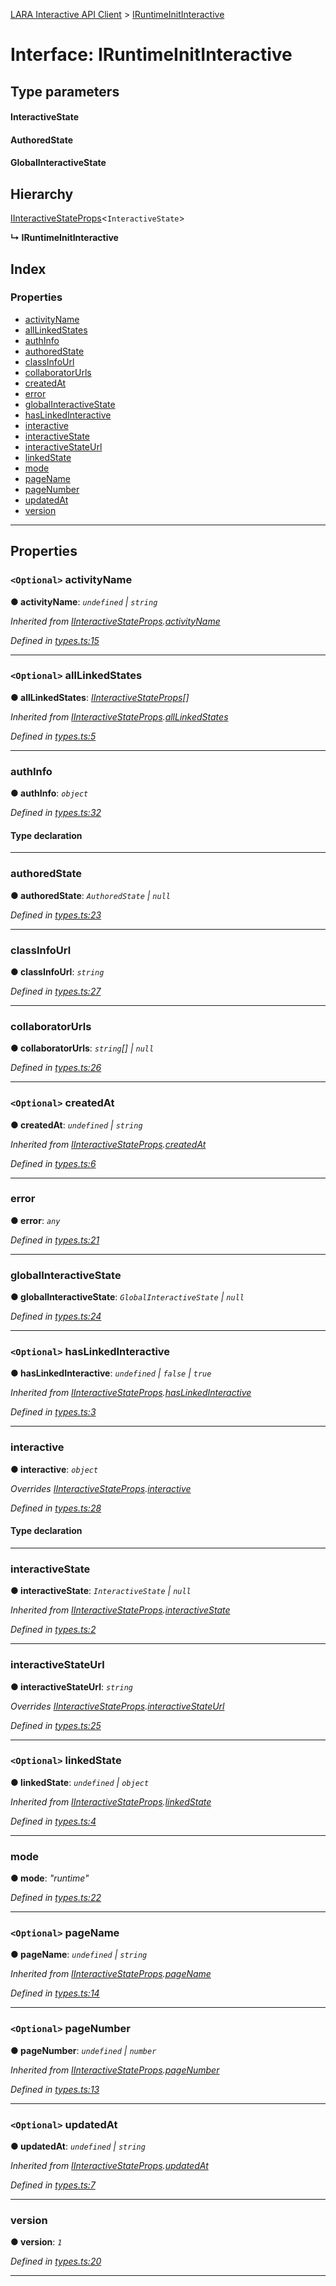 [LARA Interactive API Client](../README.md) > [IRuntimeInitInteractive](../interfaces/iruntimeinitinteractive.md)

# Interface: IRuntimeInitInteractive

## Type parameters
#### InteractiveState 
#### AuthoredState 
#### GlobalInteractiveState 
## Hierarchy

 [IInteractiveStateProps](iinteractivestateprops.md)<`InteractiveState`>

**↳ IRuntimeInitInteractive**

## Index

### Properties

* [activityName](iruntimeinitinteractive.md#activityname)
* [allLinkedStates](iruntimeinitinteractive.md#alllinkedstates)
* [authInfo](iruntimeinitinteractive.md#authinfo)
* [authoredState](iruntimeinitinteractive.md#authoredstate)
* [classInfoUrl](iruntimeinitinteractive.md#classinfourl)
* [collaboratorUrls](iruntimeinitinteractive.md#collaboratorurls)
* [createdAt](iruntimeinitinteractive.md#createdat)
* [error](iruntimeinitinteractive.md#error)
* [globalInteractiveState](iruntimeinitinteractive.md#globalinteractivestate)
* [hasLinkedInteractive](iruntimeinitinteractive.md#haslinkedinteractive)
* [interactive](iruntimeinitinteractive.md#interactive)
* [interactiveState](iruntimeinitinteractive.md#interactivestate)
* [interactiveStateUrl](iruntimeinitinteractive.md#interactivestateurl)
* [linkedState](iruntimeinitinteractive.md#linkedstate)
* [mode](iruntimeinitinteractive.md#mode)
* [pageName](iruntimeinitinteractive.md#pagename)
* [pageNumber](iruntimeinitinteractive.md#pagenumber)
* [updatedAt](iruntimeinitinteractive.md#updatedat)
* [version](iruntimeinitinteractive.md#version)

---

## Properties

<a id="activityname"></a>

### `<Optional>` activityName

**● activityName**: *`undefined` \| `string`*

*Inherited from [IInteractiveStateProps](iinteractivestateprops.md).[activityName](iinteractivestateprops.md#activityname)*

*Defined in [types.ts:15](../../../lara-typescript/src/interactive-api-client/types.ts#L15)*

___
<a id="alllinkedstates"></a>

### `<Optional>` allLinkedStates

**● allLinkedStates**: *[IInteractiveStateProps](iinteractivestateprops.md)[]*

*Inherited from [IInteractiveStateProps](iinteractivestateprops.md).[allLinkedStates](iinteractivestateprops.md#alllinkedstates)*

*Defined in [types.ts:5](../../../lara-typescript/src/interactive-api-client/types.ts#L5)*

___
<a id="authinfo"></a>

###  authInfo

**● authInfo**: *`object`*

*Defined in [types.ts:32](../../../lara-typescript/src/interactive-api-client/types.ts#L32)*

#### Type declaration

___
<a id="authoredstate"></a>

###  authoredState

**● authoredState**: *`AuthoredState` \| `null`*

*Defined in [types.ts:23](../../../lara-typescript/src/interactive-api-client/types.ts#L23)*

___
<a id="classinfourl"></a>

###  classInfoUrl

**● classInfoUrl**: *`string`*

*Defined in [types.ts:27](../../../lara-typescript/src/interactive-api-client/types.ts#L27)*

___
<a id="collaboratorurls"></a>

###  collaboratorUrls

**● collaboratorUrls**: *`string`[] \| `null`*

*Defined in [types.ts:26](../../../lara-typescript/src/interactive-api-client/types.ts#L26)*

___
<a id="createdat"></a>

### `<Optional>` createdAt

**● createdAt**: *`undefined` \| `string`*

*Inherited from [IInteractiveStateProps](iinteractivestateprops.md).[createdAt](iinteractivestateprops.md#createdat)*

*Defined in [types.ts:6](../../../lara-typescript/src/interactive-api-client/types.ts#L6)*

___
<a id="error"></a>

###  error

**● error**: *`any`*

*Defined in [types.ts:21](../../../lara-typescript/src/interactive-api-client/types.ts#L21)*

___
<a id="globalinteractivestate"></a>

###  globalInteractiveState

**● globalInteractiveState**: *`GlobalInteractiveState` \| `null`*

*Defined in [types.ts:24](../../../lara-typescript/src/interactive-api-client/types.ts#L24)*

___
<a id="haslinkedinteractive"></a>

### `<Optional>` hasLinkedInteractive

**● hasLinkedInteractive**: *`undefined` \| `false` \| `true`*

*Inherited from [IInteractiveStateProps](iinteractivestateprops.md).[hasLinkedInteractive](iinteractivestateprops.md#haslinkedinteractive)*

*Defined in [types.ts:3](../../../lara-typescript/src/interactive-api-client/types.ts#L3)*

___
<a id="interactive"></a>

###  interactive

**● interactive**: *`object`*

*Overrides [IInteractiveStateProps](iinteractivestateprops.md).[interactive](iinteractivestateprops.md#interactive)*

*Defined in [types.ts:28](../../../lara-typescript/src/interactive-api-client/types.ts#L28)*

#### Type declaration

___
<a id="interactivestate"></a>

###  interactiveState

**● interactiveState**: *`InteractiveState` \| `null`*

*Inherited from [IInteractiveStateProps](iinteractivestateprops.md).[interactiveState](iinteractivestateprops.md#interactivestate)*

*Defined in [types.ts:2](../../../lara-typescript/src/interactive-api-client/types.ts#L2)*

___
<a id="interactivestateurl"></a>

###  interactiveStateUrl

**● interactiveStateUrl**: *`string`*

*Overrides [IInteractiveStateProps](iinteractivestateprops.md).[interactiveStateUrl](iinteractivestateprops.md#interactivestateurl)*

*Defined in [types.ts:25](../../../lara-typescript/src/interactive-api-client/types.ts#L25)*

___
<a id="linkedstate"></a>

### `<Optional>` linkedState

**● linkedState**: *`undefined` \| `object`*

*Inherited from [IInteractiveStateProps](iinteractivestateprops.md).[linkedState](iinteractivestateprops.md#linkedstate)*

*Defined in [types.ts:4](../../../lara-typescript/src/interactive-api-client/types.ts#L4)*

___
<a id="mode"></a>

###  mode

**● mode**: *"runtime"*

*Defined in [types.ts:22](../../../lara-typescript/src/interactive-api-client/types.ts#L22)*

___
<a id="pagename"></a>

### `<Optional>` pageName

**● pageName**: *`undefined` \| `string`*

*Inherited from [IInteractiveStateProps](iinteractivestateprops.md).[pageName](iinteractivestateprops.md#pagename)*

*Defined in [types.ts:14](../../../lara-typescript/src/interactive-api-client/types.ts#L14)*

___
<a id="pagenumber"></a>

### `<Optional>` pageNumber

**● pageNumber**: *`undefined` \| `number`*

*Inherited from [IInteractiveStateProps](iinteractivestateprops.md).[pageNumber](iinteractivestateprops.md#pagenumber)*

*Defined in [types.ts:13](../../../lara-typescript/src/interactive-api-client/types.ts#L13)*

___
<a id="updatedat"></a>

### `<Optional>` updatedAt

**● updatedAt**: *`undefined` \| `string`*

*Inherited from [IInteractiveStateProps](iinteractivestateprops.md).[updatedAt](iinteractivestateprops.md#updatedat)*

*Defined in [types.ts:7](../../../lara-typescript/src/interactive-api-client/types.ts#L7)*

___
<a id="version"></a>

###  version

**● version**: *`1`*

*Defined in [types.ts:20](../../../lara-typescript/src/interactive-api-client/types.ts#L20)*

___

